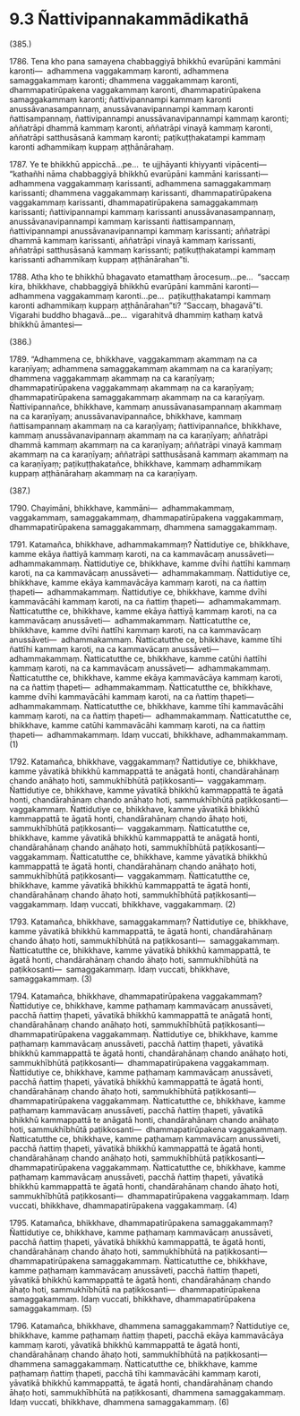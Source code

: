 # 9.3 Ñattivipannakammādikathā

(385.)

1786\. Tena kho pana samayena chabbaggiyā bhikkhū evarūpāni kammāni karonti—  adhammena vaggakammaṃ karonti, adhammena samaggakammaṃ karonti; dhammena vaggakammaṃ karonti, dhammapatirūpakena vaggakammaṃ karonti, dhammapatirūpakena samaggakammaṃ karonti; ñattivipannampi kammaṃ karonti anussāvanasampannaṃ, anussāvanavipannampi kammaṃ karonti ñattisampannaṃ, ñattivipannampi anussāvanavipannampi kammaṃ karonti; aññatrāpi dhammā kammaṃ karonti, aññatrāpi vinayā kammaṃ karonti, aññatrāpi satthusāsanā kammaṃ karonti; paṭikuṭṭhakatampi kammaṃ karonti adhammikaṃ kuppaṃ aṭṭhānārahaṃ.

1787\. Ye te bhikkhū appicchā…pe…  te ujjhāyanti khiyyanti vipācenti—  “kathañhi nāma chabbaggiyā bhikkhū evarūpāni kammāni karissanti—  adhammena vaggakammaṃ karissanti, adhammena samaggakammaṃ karissanti; dhammena vaggakammaṃ karissanti, dhammapatirūpakena vaggakammaṃ karissanti, dhammapatirūpakena samaggakammaṃ karissanti; ñattivipannampi kammaṃ karissanti anussāvanasampannaṃ, anussāvanavipannampi kammaṃ karissanti ñattisampannaṃ, ñattivipannampi anussāvanavipannampi kammaṃ karissanti; aññatrāpi dhammā kammaṃ karissanti, aññatrāpi vinayā kammaṃ karissanti, aññatrāpi satthusāsanā kammaṃ karissanti; paṭikuṭṭhakatampi kammaṃ karissanti adhammikaṃ kuppaṃ aṭṭhānārahan”ti.

1788\. Atha kho te bhikkhū bhagavato etamatthaṃ ārocesuṃ…pe…  “saccaṃ kira, bhikkhave, chabbaggiyā bhikkhū evarūpāni kammāni karonti—  adhammena vaggakammaṃ karonti…pe…  paṭikuṭṭhakatampi kammaṃ karonti adhammikaṃ kuppaṃ aṭṭhānārahan”ti? “Saccaṃ, bhagavā”ti. Vigarahi buddho bhagavā…pe…  vigarahitvā dhammiṃ kathaṃ katvā bhikkhū āmantesi—

(386.)

1789\. “Adhammena ce, bhikkhave, vaggakammaṃ akammaṃ na ca karaṇīyaṃ; adhammena samaggakammaṃ akammaṃ na ca karaṇīyaṃ; dhammena vaggakammaṃ akammaṃ na ca karaṇīyaṃ; dhammapatirūpakena vaggakammaṃ akammaṃ na ca karaṇīyaṃ; dhammapatirūpakena samaggakammaṃ akammaṃ na ca karaṇīyaṃ. Ñattivipannañce, bhikkhave, kammaṃ anussāvanasampannaṃ akammaṃ na ca karaṇīyaṃ; anussāvanavipannañce, bhikkhave, kammaṃ ñattisampannaṃ akammaṃ na ca karaṇīyaṃ; ñattivipannañce, bhikkhave, kammaṃ anussāvanavipannaṃ akammaṃ na ca karaṇīyaṃ; aññatrāpi dhammā kammaṃ akammaṃ na ca karaṇīyaṃ; aññatrāpi vinayā kammaṃ akammaṃ na ca karaṇīyaṃ; aññatrāpi satthusāsanā kammaṃ akammaṃ na ca karaṇīyaṃ; paṭikuṭṭhakatañce, bhikkhave, kammaṃ adhammikaṃ kuppaṃ aṭṭhānārahaṃ akammaṃ na ca karaṇīyaṃ.

(387.)

1790\. Chayimāni, bhikkhave, kammāni—  adhammakammaṃ, vaggakammaṃ, samaggakammaṃ, dhammapatirūpakena vaggakammaṃ, dhammapatirūpakena samaggakammaṃ, dhammena samaggakammaṃ.

1791\. Katamañca, bhikkhave, adhammakammaṃ? Ñattidutiye ce, bhikkhave, kamme ekāya ñattiyā kammaṃ karoti, na ca kammavācaṃ anussāveti—  adhammakammaṃ. Ñattidutiye ce, bhikkhave, kamme dvīhi ñattīhi kammaṃ karoti, na ca kammavācaṃ anussāveti—  adhammakammaṃ. Ñattidutiye ce, bhikkhave, kamme ekāya kammavācāya kammaṃ karoti, na ca ñattiṃ ṭhapeti—  adhammakammaṃ. Ñattidutiye ce, bhikkhave, kamme dvīhi kammavācāhi kammaṃ karoti, na ca ñattiṃ ṭhapeti—  adhammakammaṃ. Ñatticatutthe ce, bhikkhave, kamme ekāya ñattiyā kammaṃ karoti, na ca kammavācaṃ anussāveti—  adhammakammaṃ. Ñatticatutthe ce, bhikkhave, kamme dvīhi ñattīhi kammaṃ karoti, na ca kammavācaṃ anussāveti—  adhammakammaṃ. Ñatticatutthe ce, bhikkhave, kamme tīhi ñattīhi kammaṃ karoti, na ca kammavācaṃ anussāveti—  adhammakammaṃ. Ñatticatutthe ce, bhikkhave, kamme catūhi ñattīhi kammaṃ karoti, na ca kammavācaṃ anussāveti—  adhammakammaṃ. Ñatticatutthe ce, bhikkhave, kamme ekāya kammavācāya kammaṃ karoti, na ca ñattiṃ ṭhapeti—  adhammakammaṃ. Ñatticatutthe ce, bhikkhave, kamme dvīhi kammavācāhi kammaṃ karoti, na ca ñattiṃ ṭhapeti—  adhammakammaṃ. Ñatticatutthe ce, bhikkhave, kamme tīhi kammavācāhi kammaṃ karoti, na ca ñattiṃ ṭhapeti—  adhammakammaṃ. Ñatticatutthe ce, bhikkhave, kamme catūhi kammavācāhi kammaṃ karoti, na ca ñattiṃ ṭhapeti—  adhammakammaṃ. Idaṃ vuccati, bhikkhave, adhammakammaṃ. (1)

1792\. Katamañca, bhikkhave, vaggakammaṃ? Ñattidutiye ce, bhikkhave, kamme yāvatikā bhikkhū kammappattā te anāgatā honti, chandārahānaṃ chando anāhaṭo hoti, sammukhībhūtā paṭikkosanti—  vaggakammaṃ. Ñattidutiye ce, bhikkhave, kamme yāvatikā bhikkhū kammappattā te āgatā honti, chandārahānaṃ chando anāhaṭo hoti, sammukhībhūtā paṭikkosanti—  vaggakammaṃ. Ñattidutiye ce, bhikkhave, kamme yāvatikā bhikkhū kammappattā te āgatā honti, chandārahānaṃ chando āhaṭo hoti, sammukhībhūtā paṭikkosanti—  vaggakammaṃ. Ñatticatutthe ce, bhikkhave, kamme yāvatikā bhikkhū kammappattā te anāgatā honti, chandārahānaṃ chando anāhaṭo hoti, sammukhībhūtā paṭikkosanti—  vaggakammaṃ. Ñatticatutthe ce, bhikkhave, kamme yāvatikā bhikkhū kammappattā te āgatā honti, chandārahānaṃ chando anāhaṭo hoti, sammukhībhūtā paṭikkosanti—  vaggakammaṃ. Ñatticatutthe ce, bhikkhave, kamme yāvatikā bhikkhū kammappattā te āgatā honti, chandārahānaṃ chando āhaṭo hoti, sammukhībhūtā paṭikkosanti—  vaggakammaṃ. Idaṃ vuccati, bhikkhave, vaggakammaṃ. (2)

1793\. Katamañca, bhikkhave, samaggakammaṃ? Ñattidutiye ce, bhikkhave, kamme yāvatikā bhikkhū kammappattā, te āgatā honti, chandārahānaṃ chando āhaṭo hoti, sammukhībhūtā na paṭikkosanti—  samaggakammaṃ. Ñatticatutthe ce, bhikkhave, kamme yāvatikā bhikkhū kammappattā, te āgatā honti, chandārahānaṃ chando āhaṭo hoti, sammukhībhūtā na paṭikkosanti—  samaggakammaṃ. Idaṃ vuccati, bhikkhave, samaggakammaṃ. (3)

1794\. Katamañca, bhikkhave, dhammapatirūpakena vaggakammaṃ? Ñattidutiye ce, bhikkhave, kamme paṭhamaṃ kammavācaṃ anussāveti, pacchā ñattiṃ ṭhapeti, yāvatikā bhikkhū kammappattā te anāgatā honti, chandārahānaṃ chando anāhaṭo hoti, sammukhībhūtā paṭikkosanti—  dhammapatirūpakena vaggakammaṃ. Ñattidutiye ce, bhikkhave, kamme paṭhamaṃ kammavācaṃ anussāveti, pacchā ñattiṃ ṭhapeti, yāvatikā bhikkhū kammappattā te āgatā honti, chandārahānaṃ chando anāhaṭo hoti, sammukhībhūtā paṭikkosanti—  dhammapatirūpakena vaggakammaṃ. Ñattidutiye ce, bhikkhave, kamme paṭhamaṃ kammavācaṃ anussāveti, pacchā ñattiṃ ṭhapeti, yāvatikā bhikkhū kammappattā te āgatā honti, chandārahānaṃ chando āhaṭo hoti, sammukhībhūtā paṭikkosanti—  dhammapatirūpakena vaggakammaṃ. Ñatticatutthe ce, bhikkhave, kamme paṭhamaṃ kammavācaṃ anussāveti, pacchā ñattiṃ ṭhapeti, yāvatikā bhikkhū kammappattā te anāgatā honti, chandārahānaṃ chando anāhaṭo hoti, sammukhībhūtā paṭikkosanti—  dhammapatirūpakena vaggakammaṃ. Ñatticatutthe ce, bhikkhave, kamme paṭhamaṃ kammavācaṃ anussāveti, pacchā ñattiṃ ṭhapeti, yāvatikā bhikkhū kammappattā te āgatā honti, chandārahānaṃ chando anāhaṭo hoti, sammukhībhūtā paṭikkosanti—  dhammapatirūpakena vaggakammaṃ. Ñatticatutthe ce, bhikkhave, kamme paṭhamaṃ kammavācaṃ anussāveti, pacchā ñattiṃ ṭhapeti, yāvatikā bhikkhū kammappattā te āgatā honti, chandārahānaṃ chando āhaṭo hoti, sammukhībhūtā paṭikkosanti—  dhammapatirūpakena vaggakammaṃ. Idaṃ vuccati, bhikkhave, dhammapatirūpakena vaggakammaṃ. (4)

1795\. Katamañca, bhikkhave, dhammapatirūpakena samaggakammaṃ? Ñattidutiye ce, bhikkhave, kamme paṭhamaṃ kammavācaṃ anussāveti, pacchā ñattiṃ ṭhapeti, yāvatikā bhikkhū kammappattā, te āgatā honti, chandārahānaṃ chando āhaṭo hoti, sammukhībhūtā na paṭikkosanti—  dhammapatirūpakena samaggakammaṃ. Ñatticatutthe ce, bhikkhave, kamme paṭhamaṃ kammavācaṃ anussāveti, pacchā ñattiṃ ṭhapeti, yāvatikā bhikkhū kammappattā te āgatā honti, chandārahānaṃ chando āhaṭo hoti, sammukhībhūtā na paṭikkosanti—  dhammapatirūpakena samaggakammaṃ. Idaṃ vuccati, bhikkhave, dhammapatirūpakena samaggakammaṃ. (5)

1796\. Katamañca, bhikkhave, dhammena samaggakammaṃ? Ñattidutiye ce, bhikkhave, kamme paṭhamaṃ ñattiṃ ṭhapeti, pacchā ekāya kammavācāya kammaṃ karoti, yāvatikā bhikkhū kammappattā te āgatā honti, chandārahānaṃ chando āhaṭo hoti, sammukhībhūtā na paṭikkosanti—  dhammena samaggakammaṃ. Ñatticatutthe ce, bhikkhave, kamme paṭhamaṃ ñattiṃ ṭhapeti, pacchā tīhi kammavācāhi kammaṃ karoti, yāvatikā bhikkhū kammappattā, te āgatā honti, chandārahānaṃ chando āhaṭo hoti, sammukhībhūtā na paṭikkosanti, dhammena samaggakammaṃ. Idaṃ vuccati, bhikkhave, dhammena samaggakammaṃ. (6)
